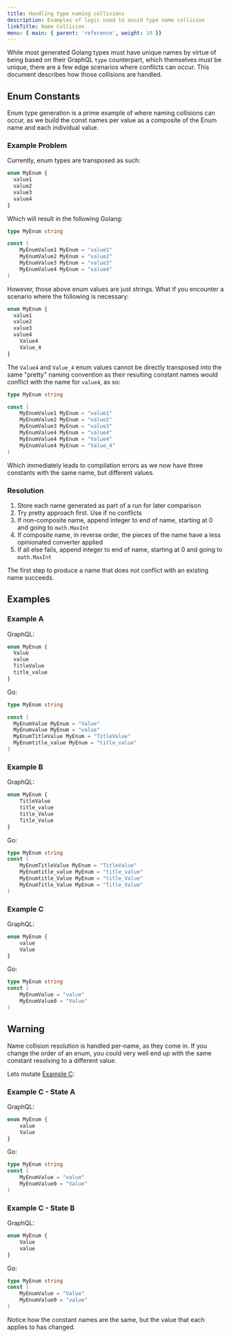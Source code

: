 ```yaml
---
title: Handling type naming collisions
description: Examples of logic used to avoid type name collision
linkTitle: Name Collision
menu: { main: { parent: 'reference', weight: 10 }}
---
```


While most generated Golang types must have unique names by virtue of being based on their GraphQL `type` counterpart,
which themselves must be unique, there are a few edge scenarios where conflicts can occur.  This document describes
how those collisions are handled.

## Enum Constants

Enum type generation is a prime example of where naming collisions can occur, as we build the const names per value
as a composite of the Enum name and each individual value.

### Example Problem

Currently, enum types are transposed as such:

```graphql
enum MyEnum {
  value1
  value2
  value3
  value4
}
```

Which will result in the following Golang:

```go
type MyEnum string

const (
	MyEnumValue1 MyEnum = "value1"
	MyEnumValue2 MyEnum = "value2"
	MyEnumValue3 MyEnum = "value3"
	MyEnumValue4 MyEnum = "value4"
)
```

However, those above enum values are just strings.  What if you encounter a scenario where the following is
necessary:

```graphql
enum MyEnum {
  value1
  value2
  value3
  value4
	Value4
	Value_4
}
```

The `Value4` and `Value_4` enum values cannot be directly transposed into the same "pretty" naming convention as their
resulting constant names would conflict with the name for `value4`, as so:

```go
type MyEnum string

const (
	MyEnumValue1 MyEnum = "value1"
	MyEnumValue2 MyEnum = "value2"
	MyEnumValue3 MyEnum = "value3"
	MyEnumValue4 MyEnum = "value4"
	MyEnumValue4 MyEnum = "Value4"
	MyEnumValue4 MyEnum = "Value_4"
)
```

Which immediately leads to compilation errors as we now have three constants with the same name, but different values.

### Resolution

1. Store each name generated as part of a run for later comparison
2. Try pretty approach first.  Use if no conflicts
3. If non-composite name, append integer to end of name, starting at 0 and going to `math.MaxInt`
4. If composite name, in reverse order, the pieces of the name have a less opinionated converter applied
5. If all else fails, append integer to end of name, starting at 0 and going to `math.MaxInt`

The first step to produce a name that does not conflict with an existing name succeeds.

## Examples

### Example A
GraphQL:
```graphql
enum MyEnum {
  Value
  value
  TitleValue
  title_value
}
```
Go:
```go
type MyEnum string

const (
  MyEnumValue MyEnum = "Value"
  MyEnumvalue MyEnum = "value"
  MyEnumTitleValue MyEnum = "TitleValue"
  MyEnumtitle_value MyEnum = "title_value"
)
```

### Example B
GraphQL:
```graphql
enum MyEnum {
	TitleValue
	title_value
	title_Value
	Title_Value
}
```
Go:
```go
type MyEnum string
const (
	MyEnumTitleValue MyEnum = "TitleValue"
	MyEnumtitle_value MyEnum = "title_value"
	MyEnumtitle_Value MyEnum = "title_Value"
	MyEnumTitle_Value MyEnum = "Title_Value"
)
```

### Example C
GraphQL:
```graphql
enum MyEnum {
	value
	Value
}
```
Go:
```go
type MyEnum string
const (
	MyEnumValue = "value"
	MyEnumValue0 = "Value"
)
```

## Warning

Name collision resolution is handled per-name, as they come in.  If you change the order of an enum, you could very
well end up with the same constant resolving to a different value.

Lets mutate [Example C](#example-c):

### Example C - State A
GraphQL:
```graphql
enum MyEnum {
	value
	Value
}
```
Go:
```go
type MyEnum string
const (
	MyEnumValue = "value"
	MyEnumValue0 = "Value"
)
```

### Example C - State B
GraphQL:
```graphql
enum MyEnum {
	Value
	value
}
```
Go:
```go
type MyEnum string
const (
	MyEnumValue = "Value"
	MyEnumValue0 = "value"
)
```

Notice how the constant names are the same, but the value that each applies to has changed.
